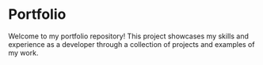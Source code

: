 # Portfolio
Welcome to my portfolio repository! This project showcases my skills and experience as a developer through a collection of projects and examples of my work.
